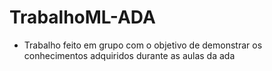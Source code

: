 # TrabalhoML-ADA

- Trabalho feito em grupo com o objetivo de demonstrar os conhecimentos adquiridos durante as aulas da ada

